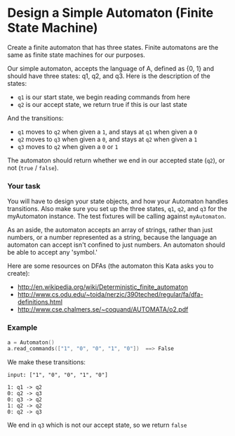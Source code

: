 # Design a Simple Automaton (Finite State Machine)

Create a finite automaton that has three states. Finite automatons are the same as finite state machines for our purposes.

Our simple automaton, accepts the language of A, defined as {0, 1} and should have three states: q1, q2, and q3. Here is the description of the states:

* `q1` is our start state, we begin reading commands from here
* `q2` is our accept state, we return true if this is our last state

And the transitions:
* `q1` moves to `q2` when given a `1`, and stays at `q1` when given a `0`
* `q2` moves to `q3` when given a `0`, and stays at `q2` when given a `1`
* `q3` moves to `q2` when given a `0` or `1`

The automaton should return whether we end in our accepted state (`q2`), or not (`true` / `false`).

### Your task

You will have to design your state objects, and how your Automaton handles transitions. Also make sure you set up the three states, `q1`, `q2`, and `q3` for the myAutomaton instance. The test fixtures will be calling against `myAutomaton`.

As an aside, the automaton accepts an array of strings, rather than just numbers, or a number represented as a string, because the language an automaton can accept isn't confined to just numbers. An automaton should be able to accept any 'symbol.'

Here are some resources on DFAs (the automaton this Kata asks you to create):

* http://en.wikipedia.org/wiki/Deterministic_finite_automaton
* http://www.cs.odu.edu/~toida/nerzic/390teched/regular/fa/dfa-definitions.html
* http://www.cse.chalmers.se/~coquand/AUTOMATA/o2.pdf

### Example

```cpp
a = Automaton()
a.read_commands(["1", "0", "0", "1", "0"])  ==> False
```

We make these transitions:

```
input: ["1", "0", "0", "1", "0"]

1: q1 -> q2
0: q2 -> q3
0: q3 -> q2
1: q2 -> q2
0: q2 -> q3
```

We end in `q3` which is not our accept state, so we return `false` 